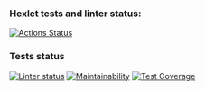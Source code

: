 ### Hexlet tests and linter status:
[![Actions Status](https://github.com/natakhrom/frontend-project-lvl3/workflows/hexlet-check/badge.svg)](https://github.com/natakhrom/frontend-project-lvl3/actions)

### Tests status
[![Linter status](https://github.com/natakhrom/frontend-project-lvl3/actions/workflows/thirdProject-check.yml/badge.svg)](https://github.com/natakhrom/frontend-project-lvl3/actions)
[![Maintainability](https://api.codeclimate.com/v1/badges/653b4d0255d3d2f69412/maintainability)](https://codeclimate.com/github/natakhrom/frontend-project-lvl3/maintainability)
[![Test Coverage](https://api.codeclimate.com/v1/badges/653b4d0255d3d2f69412/test_coverage)](https://codeclimate.com/github/natakhrom/frontend-project-lvl3/test_coverage)